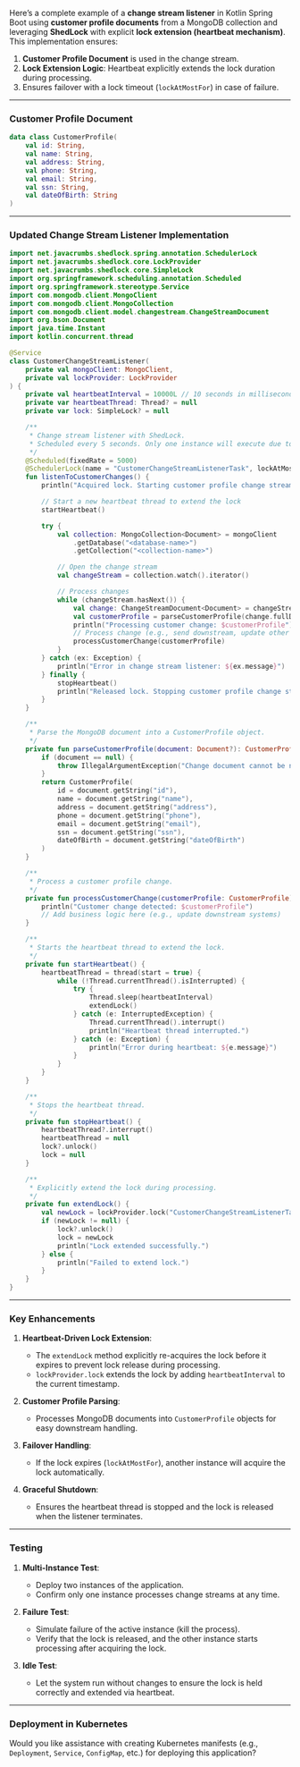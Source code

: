 Here’s a complete example of a **change stream listener** in Kotlin Spring Boot using **customer profile documents** from a MongoDB collection and leveraging **ShedLock** with explicit **lock extension (heartbeat mechanism)**. This implementation ensures:

1. **Customer Profile Document** is used in the change stream.
2. **Lock Extension Logic**: Heartbeat explicitly extends the lock duration during processing.
3. Ensures failover with a lock timeout (`lockAtMostFor`) in case of failure.

---

### **Customer Profile Document**

```kotlin
data class CustomerProfile(
    val id: String,
    val name: String,
    val address: String,
    val phone: String,
    val email: String,
    val ssn: String,
    val dateOfBirth: String
)
```

---

### **Updated Change Stream Listener Implementation**

```kotlin
import net.javacrumbs.shedlock.spring.annotation.SchedulerLock
import net.javacrumbs.shedlock.core.LockProvider
import net.javacrumbs.shedlock.core.SimpleLock
import org.springframework.scheduling.annotation.Scheduled
import org.springframework.stereotype.Service
import com.mongodb.client.MongoClient
import com.mongodb.client.MongoCollection
import com.mongodb.client.model.changestream.ChangeStreamDocument
import org.bson.Document
import java.time.Instant
import kotlin.concurrent.thread

@Service
class CustomerChangeStreamListener(
    private val mongoClient: MongoClient,
    private val lockProvider: LockProvider
) {
    private val heartbeatInterval = 10000L // 10 seconds in milliseconds
    private var heartbeatThread: Thread? = null
    private var lock: SimpleLock? = null

    /**
     * Change stream listener with ShedLock.
     * Scheduled every 5 seconds. Only one instance will execute due to ShedLock.
     */
    @Scheduled(fixedRate = 5000)
    @SchedulerLock(name = "CustomerChangeStreamListenerTask", lockAtMostFor = "PT5M", lockAtLeastFor = "PT10S")
    fun listenToCustomerChanges() {
        println("Acquired lock. Starting customer profile change stream listener.")

        // Start a new heartbeat thread to extend the lock
        startHeartbeat()

        try {
            val collection: MongoCollection<Document> = mongoClient
                .getDatabase("<database-name>")
                .getCollection("<collection-name>")

            // Open the change stream
            val changeStream = collection.watch().iterator()

            // Process changes
            while (changeStream.hasNext()) {
                val change: ChangeStreamDocument<Document> = changeStream.next()
                val customerProfile = parseCustomerProfile(change.fullDocument)
                println("Processing customer change: $customerProfile")
                // Process change (e.g., send downstream, update other systems)
                processCustomerChange(customerProfile)
            }
        } catch (ex: Exception) {
            println("Error in change stream listener: ${ex.message}")
        } finally {
            stopHeartbeat()
            println("Released lock. Stopping customer profile change stream listener.")
        }
    }

    /**
     * Parse the MongoDB document into a CustomerProfile object.
     */
    private fun parseCustomerProfile(document: Document?): CustomerProfile {
        if (document == null) {
            throw IllegalArgumentException("Change document cannot be null")
        }
        return CustomerProfile(
            id = document.getString("id"),
            name = document.getString("name"),
            address = document.getString("address"),
            phone = document.getString("phone"),
            email = document.getString("email"),
            ssn = document.getString("ssn"),
            dateOfBirth = document.getString("dateOfBirth")
        )
    }

    /**
     * Process a customer profile change.
     */
    private fun processCustomerChange(customerProfile: CustomerProfile) {
        println("Customer change detected: $customerProfile")
        // Add business logic here (e.g., update downstream systems)
    }

    /**
     * Starts the heartbeat thread to extend the lock.
     */
    private fun startHeartbeat() {
        heartbeatThread = thread(start = true) {
            while (!Thread.currentThread().isInterrupted) {
                try {
                    Thread.sleep(heartbeatInterval)
                    extendLock()
                } catch (e: InterruptedException) {
                    Thread.currentThread().interrupt()
                    println("Heartbeat thread interrupted.")
                } catch (e: Exception) {
                    println("Error during heartbeat: ${e.message}")
                }
            }
        }
    }

    /**
     * Stops the heartbeat thread.
     */
    private fun stopHeartbeat() {
        heartbeatThread?.interrupt()
        heartbeatThread = null
        lock?.unlock()
        lock = null
    }

    /**
     * Explicitly extend the lock during processing.
     */
    private fun extendLock() {
        val newLock = lockProvider.lock("CustomerChangeStreamListenerTask", Instant.now().plusMillis(heartbeatInterval))
        if (newLock != null) {
            lock?.unlock()
            lock = newLock
            println("Lock extended successfully.")
        } else {
            println("Failed to extend lock.")
        }
    }
}
```

---

### **Key Enhancements**
1. **Heartbeat-Driven Lock Extension**:
   - The `extendLock` method explicitly re-acquires the lock before it expires to prevent lock release during processing.
   - `lockProvider.lock` extends the lock by adding `heartbeatInterval` to the current timestamp.

2. **Customer Profile Parsing**:
   - Processes MongoDB documents into `CustomerProfile` objects for easy downstream handling.

3. **Failover Handling**:
   - If the lock expires (`lockAtMostFor`), another instance will acquire the lock automatically.

4. **Graceful Shutdown**:
   - Ensures the heartbeat thread is stopped and the lock is released when the listener terminates.

---

### **Testing**

1. **Multi-Instance Test**:
   - Deploy two instances of the application.
   - Confirm only one instance processes change streams at any time.

2. **Failure Test**:
   - Simulate failure of the active instance (kill the process).
   - Verify that the lock is released, and the other instance starts processing after acquiring the lock.

3. **Idle Test**:
   - Let the system run without changes to ensure the lock is held correctly and extended via heartbeat.

---

### **Deployment in Kubernetes**
Would you like assistance with creating Kubernetes manifests (e.g., `Deployment`, `Service`, `ConfigMap`, etc.) for deploying this application?
